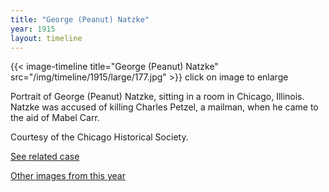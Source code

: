 ```yaml
---
title: "George (Peanut) Natzke"
year: 1915
layout: timeline
---
```


{{< image-timeline title="George (Peanut) Natzke" src="/img/timeline/1915/large/177.jpg" >}}
click on image to enlarge

Portrait of George (Peanut) Natzke, sitting in a room in Chicago, Illinois. Natzke was accused of killing Charles Petzel, a mailman, when he came to the aid of Mabel Carr.

Courtesy of the Chicago Historical Society.

[See related case](/database/4648/)

[Other images from this year](/historical/timeline/1915)
